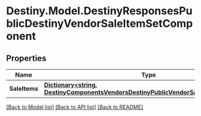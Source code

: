 # Destiny.Model.DestinyResponsesPublicDestinyVendorSaleItemSetComponent

## Properties

Name | Type | Description | Notes
------------ | ------------- | ------------- | -------------
**SaleItems** | [**Dictionary&lt;string, DestinyComponentsVendorsDestinyPublicVendorSaleItemComponent&gt;**](DestinyComponentsVendorsDestinyPublicVendorSaleItemComponent.md) |  | [optional] 

[[Back to Model list]](../README.md#documentation-for-models) [[Back to API list]](../README.md#documentation-for-api-endpoints) [[Back to README]](../README.md)

